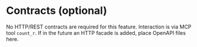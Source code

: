# Contracts (optional)

No HTTP/REST contracts are required for this feature. Interaction is via MCP tool `count_r`. If in the future an HTTP facade is added, place OpenAPI files here.
